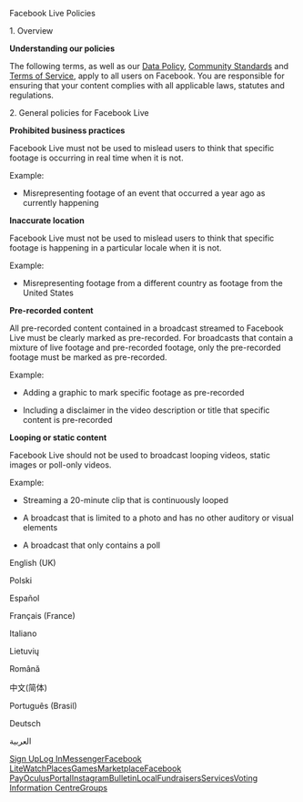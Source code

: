 Facebook Live Policies

1\. Overview

**Understanding our policies**

The following terms, as well as our [Data Policy](https://www.facebook.com/about/privacy/), [Community Standards](https://www.facebook.com/communitystandards/) and [Terms of Service](https://www.facebook.com/legal/terms), apply to all users on Facebook. You are responsible for ensuring that your content complies with all applicable laws, statutes and regulations.

2\. General policies for Facebook Live

**Prohibited business practices**

Facebook Live must not be used to mislead users to think that specific footage is occurring in real time when it is not.

Example:

*   Misrepresenting footage of an event that occurred a year ago as currently happening

**Inaccurate location**

Facebook Live must not be used to mislead users to think that specific footage is happening in a particular locale when it is not.

Example:

*   Misrepresenting footage from a different country as footage from the United States

**Pre-recorded content**

All pre-recorded content contained in a broadcast streamed to Facebook Live must be clearly marked as pre-recorded. For broadcasts that contain a mixture of live footage and pre-recorded footage, only the pre-recorded footage must be marked as pre-recorded.

Example:

*   Adding a graphic to mark specific footage as pre-recorded

*   Including a disclaimer in the video description or title that specific content is pre-recorded

**Looping or static content**

Facebook Live should not be used to broadcast looping videos, static images or poll-only videos.

Example:

*   Streaming a 20-minute clip that is continuously looped

*   A broadcast that is limited to a photo and has no other auditory or visual elements

*   A broadcast that only contains a poll

English (UK)

Polski

Español

Français (France)

Italiano

Lietuvių

Română

中文(简体)

Português (Brasil)

Deutsch

العربية

[Sign Up](https://www.facebook.com/reg/)[Log In](https://www.facebook.com/login/)[Messenger](https://l.facebook.com/l.php?u=https%3A%2F%2Fmessenger.com%2F&h=AT1MwvGqibhwHqHLqoGaUWCFUa7n3rRBVbw05oY7aW09edeF-IZg9FB2WoZQkY3elVayiJ66l03WFqcrPIX89h2HROZI8P00mvMZ3Gsxc5SDDmt7yaIFgQAou-LeZIFo0geZBRTlEgwtJzJcHP3ocD871VnOgNfgLq9vrw)[Facebook Lite](https://www.facebook.com/lite/)[Watch](https://en-gb.facebook.com/watch/)[Places](https://www.facebook.com/places/)[Games](https://www.facebook.com/games/)[Marketplace](https://www.facebook.com/marketplace/)[Facebook Pay](https://pay.facebook.com/)[Oculus](https://l.facebook.com/l.php?u=https%3A%2F%2Fwww.oculus.com%2F&h=AT1MwvGqibhwHqHLqoGaUWCFUa7n3rRBVbw05oY7aW09edeF-IZg9FB2WoZQkY3elVayiJ66l03WFqcrPIX89h2HROZI8P00mvMZ3Gsxc5SDDmt7yaIFgQAou-LeZIFo0geZBRTlEgwtJzJcHP3ocD871VnOgNfgLq9vrw)[Portal](https://portal.facebook.com/)[Instagram](https://l.facebook.com/l.php?u=https%3A%2F%2Fwww.instagram.com%2F&h=AT1MwvGqibhwHqHLqoGaUWCFUa7n3rRBVbw05oY7aW09edeF-IZg9FB2WoZQkY3elVayiJ66l03WFqcrPIX89h2HROZI8P00mvMZ3Gsxc5SDDmt7yaIFgQAou-LeZIFo0geZBRTlEgwtJzJcHP3ocD871VnOgNfgLq9vrw)[Bulletin](https://www.bulletin.com/)[Local](https://www.facebook.com/local/lists/245019872666104/)[Fundraisers](https://www.facebook.com/fundraisers/)[Services](https://www.facebook.com/biz/directory/)[Voting Information Centre](https://www.facebook.com/votinginformationcenter/?entry_point=c2l0ZQ%3D%3D)[Groups](https://www.facebook.com/groups/explore/)